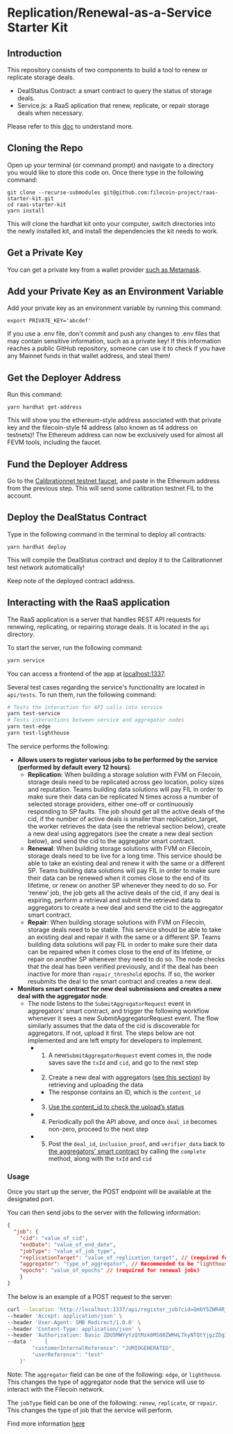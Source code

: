 # Replication/Renewal-as-a-Service Starter Kit

## Introduction

This repository consists of two components to build a tool to renew or replicate storage deals.

* DealStatus Contract: a smart contract to query the status of storage deals.
* Service.js: a RaaS aplication that renew, replicate, or repair storage deals when necessary.

Please refer to this [doc](https://www.notion.so/pl-strflt/Data-FVM-234b7f4c17624cd8b972f92806732ca9) to understand more.

## Cloning the Repo

Open up your terminal (or command prompt) and navigate to a directory you would like to store this code on. Once there type in the following command:


```
git clone --recurse-submodules git@github.com:filecoin-project/raas-starter-kit.git
cd raas-starter-kit
yarn install
```


This will clone the hardhat kit onto your computer, switch directories into the newly installed kit, and install the dependencies the kit needs to work.


## Get a Private Key

You can get a private key from a wallet provider [such as Metamask](https://metamask.zendesk.com/hc/en-us/articles/360015289632-How-to-export-an-account-s-private-key).


## Add your Private Key as an Environment Variable

Add your private key as an environment variable by running this command:

 ```
export PRIVATE_KEY='abcdef'
```

If you use a .env file, don't commit and push any changes to .env files that may contain sensitive information, such as a private key! If this information reaches a public GitHub repository, someone can use it to check if you have any Mainnet funds in that wallet address, and steal them!


## Get the Deployer Address

Run this command:
```
yarn hardhat get-address
```

This will show you the ethereum-style address associated with that private key and the filecoin-style f4 address (also known as t4 address on testnets)! The Ethereum address can now be exclusively used for almost all FEVM tools, including the faucet.


## Fund the Deployer Address

Go to the [Calibrationnet testnet faucet](https://calibration.yoga/#faucet), and paste in the Ethereum address from the previous step. This will send some calibration testnet FIL to the account.


## Deploy the DealStatus Contract

Type in the following command in the terminal to deploy all contracts:

 ```
yarn hardhat deploy
```

This will compile the DealStatus contract and deploy it to the Calibrationnet test network automatically!

Keep note of the deployed contract address.

## Interacting with the RaaS application

The RaaS application is a server that handles REST API requests for renewing, replicating, or repairing storage deals. It is located in the `api` directory.

To start the server, run the following command:

```bash
yarn service
```

You can access a frontend of the app at [localhost:1337](http://localhost:1337/). 

Several test cases regarding the service's functionality are located in `api/tests`. To run them, run the following command:

```bash
# Tests the interaction for API calls into service
yarn test-service
# Tests interactions between service and aggregator nodes
yarn test-edge
yarn test-lighthouse
```

The service performs the following:
- **Allows users to register various jobs to be performed by the service (performed by default every 12 hours)**.
  - **Replication**: When building a storage solution with FVM on Filecoin, storage deals need to be replicated across geo location, policy sizes and reputation. Teams building data solutions will pay FIL in order to make sure their data can be replicated N times across a number of selected storage providers, either one-off or continuously responding to SP faults. The job should get all the active deals of the cid, if the number of active deals is smaller than replication_target, the worker retrieves the data (see the retrieval section below), create a new deal using aggregators (see the create a new deal section below), and send the cid to the aggregator smart contract. 
  - **Renewal**: When building storage solutions with FVM on Filecoin, storage deals need to be live for a long time. This service should be able to take an existing deal and renew it with the same or a different SP. Teams building data solutions will pay FIL in order to make sure their data can be renewed when it comes close to the end of its lifetime, or renew on another SP whenever they need to do so. For ‘renew’ job, the job gets all the active deals of the cid, if any deal is expiring, perform a retrieval and submit the retrieved data to aggregators to create a new deal and  send the cid to the aggregator smart contract.  
  - **Repair**: When building storage solutions with FVM on Filecoin, storage deals need to be stable. This service should be able to take an existing deal and repair it with the same or a different SP. Teams building data solutions will pay FIL in order to make sure their data can be repaired when it comes close to the end of its lifetime, or repair on another SP whenever they need to do so. The node checks that the deal has been verified previously, and if the deal has been inactive for more than `repair_threshold` epochs. If so, the worker resubmits the deal to the smart contract and creates a new deal.
- **Monitors smart contract for new deal submissions and creates a new deal with the aggregator node**.
  - The node listens to the `SubmitAggregatorRequest` event in aggregators’ smart contract, and trigger the following workflow whenever it sees a new SubmitAggregatorRequest event. The flow similarly assumes that the data of the cid is discoverable for aggregators. If not, upload it first. The steps below are not implemented and are left empty for developers to implement. 
    - 1. A new`SubmitAggregatorRequest` event comes in, the node saves save the `txId` and `cid`, and go to the next step
    - 2. Create a new deal with aggregators ([see this section](https://www.notion.so/Renew-Replication-Starter-Kit-f57af3ebd221462b8b8ef2714178865a?pvs=21)) by retrieving and uploading the data
      - The response contains an ID, which is the `content_id`
    - 3. [Use the content_id to check the upload’s status](https://github.com/application-research/edge-ur/blob/car-gen/docs/aggregation.md#checking-the-status-by-content-id)
    - 4. Periodically poll the API above, and once `deal_id` becomes non-zero, proceed to the next step
    - 5. Post the `deal_id`, `inclusion_proof`, and `verifier_data` back to [the aggregators’ smart contract](https://github.com/application-research/fevm-data-segment/blob/main/contracts/aggregator-oracle/edge.sol#L52) by calling the `complete` method, along with the `txId` and `cid`

### Usage

Once you start up the server, the POST endpoint will be available at the designated port.

You can then send jobs to the server with the following information:

```json
{
  "job": {
    "cid": "value_of_cid",
    "endDate": "value_of_end_date",
    "jobType": "value_of_job_type",
    "replicationTarget": "value_of_replication_target", // (required for replication jobs)
    "aggregator": "type_of_aggregator", // Recommended to be "lighthouse"
    "epochs": "value_of_epochs" // (required for renewal jobs)
    }
}
```

The below is an example of a POST request to the server:

```bash
curl --location 'http://localhost:1337/api/register_job?cid=QmbY5ZWR4RjxG82eUeWCmsVD1MrHNZhBQz5J4yynKLvgfZ&endDate=2023-07-15&jobType=replication&replication_target=1&aggregator=lighthouse&epochs=1000' \
--header 'Accept: application/json' \
--header 'User-Agent: SMB Redirect/1.0.0' \
--header 'Content-Type: application/json' \
--header 'Authorization: Basic ZDU5MWYyYzQtMzk0MS00ZWM4LTkyNTQtYjgzZDg1NmI2YmU5Om1xZkU5eklsVFFOdGVIUnY2WDEwQXVmYkNlN0pIUXVC' \
--data '    {
        "customerInternalReference": "JUMIOGENERATED",
        "userReference": "test"
    }'
```

Note: 
The `aggregator` field can be one of the following: `edge`, or `lighthouse`. This changes the type of aggregator node that the service will use to interact with the Filecoin network.

The `jobType` field can be one of the following: `renew`, `replicate`, or `repair`. This changes the type of job that the service will perform.

Find more information [here](https://www.notion.so/Renew-Replication-Starter-Kit-f57af3ebd221462b8b8ef2714178865a#fc387e4c63114459b2583572c823a4c5)